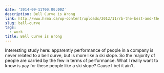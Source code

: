 ```yaml
---
date: '2014-09-11T00:00:00Z'
description: Bell Curve is Wrong
link: http://www.hrma.ca/wp-content/uploads/2012/11/rb-the-best-and-the-rest.pdf
slug: bell-curve
tags:
  - work
title: Bell Curve is Wrong
---
```


Interesting study here: apparently performance of people in a company is never
related to a bell curve, but is more like a ski slope. So the majority of people
are carried by the few in terms of performance. What I really want to know is
pay for these people like a ski slope? Cause I bet it ain't.
